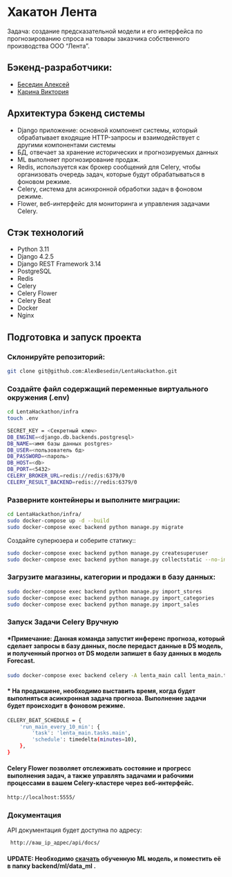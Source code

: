 # Хакатон Лента

Задача: создание предсказательной модели и его интерфейса по прогнозированию спроса на товары заказчика собственного производства ООО “Лента”.

## Бэкенд-разработчики:
- [Беседин Алексей](https://github.com/AlexBesedin)
- [Карина Виктория](https://github.com/vic-k-777)

## Архитектура бэкенд системы

- Django приложение: основной компонент системы, который обрабатывает входящие HTTP-запросы и взаимодействует с другими компонентами системы
- БД, отвечает за хранение исторических и прогнозируемых данных
- ML выполняет прогнозирование продаж.
- Redis, используется как брокер сообщений для Celery, чтобы организовать очередь задач, которые будут обрабатываться в фоновом режиме.
- Celery, система для асинхронной обработки задач в фоновом режиме.
- Flower, веб-интерфейс для мониторинга и управления задачами Celery.

## Cтэк технологий

- Python 3.11
- Django 4.2.5
- Django REST Framework 3.14
- PostgreSQL
- Redis 
- Celery
- Celery Flower
- Celery Beat
- Docker
- Nginx

## Подготовка и запуск проекта

### Склонируйте репозиторий:
```sh
git clone git@github.com:AlexBesedin/LentaHackathon.git
```

### Создайте файл содержащий переменные виртуального окружения (.env)
```sh
cd LentaHackathon/infra
touch .env
```

```sh
SECRET_KEY = <Секретный ключ>
DB_ENGINE=<django.db.backends.postgresql>
DB_NAME=<имя базы данных postgres>
DB_USER=<пользователь бд>
DB_PASSWORD=<пароль>
DB_HOST=<db>
DB_PORT=<5432>
CELERY_BROKER_URL=redis://redis:6379/0
CELERY_RESULT_BACKEND=redis://redis:6379/0
```
### Разверните контейнеры и выполните миграции:
```sh
cd LentaHackathon/infra/
sudo docker-compose up -d --build
sudo docker-compose exec backend python manage.py migrate
```
Создайте суперюзера и соберите статику::
```sh
sudo docker-compose exec backend python manage.py createsuperuser
sudo docker-compose exec backend python manage.py collectstatic --no-input
```
### Загрузите магазины, категории и продажи в базу данных:
```sh
sudo docker-compose exec backend python manage.py import_stores
sudo docker-compose exec backend python manage.py import_categories
sudo docker-compose exec backend python manage.py import_sales
```
### Запуск Задачи Celery Вручную
#### *Примечание: Данная команда запустит инференс прогноза, который сделает запросы в базу данных, после передаст данные в DS модель, и полученный прогноз от DS модели запишет в базу данных в модель Forecast.

```sh
sudo docker-compose exec backend celery -A lenta_main call lenta_main.tasks.main
```
#### * На продакшене, необходимо выставить время, когда будет выполняться асинхронная задача прогноза. Выполнение задачи будет происходит в фоновом режиме.

```sh
CELERY_BEAT_SCHEDULE = {
    'run_main_every_10_min': {
        'task': 'lenta_main.tasks.main',
        'schedule': timedelta(minutes=10),
    },
}
```
#### Celery Flower позволяет отслеживать состояние и прогресс выполнения задач, а также управлять задачами и рабочими процессами в вашем Celery-кластере через веб-интерфейс. 

```sh
http://localhost:5555/
```

### Документация
API документация будет доступна по адресу:

```sh
 http://ваш_ip_адрес/api/docs/
```

#### UPDATE: Необходимо [скачать](https://disk.yandex.ru/d/Yfh_yjdajSSc4A) обученную ML модель, и поместить её в папку backend/ml/data_ml .
